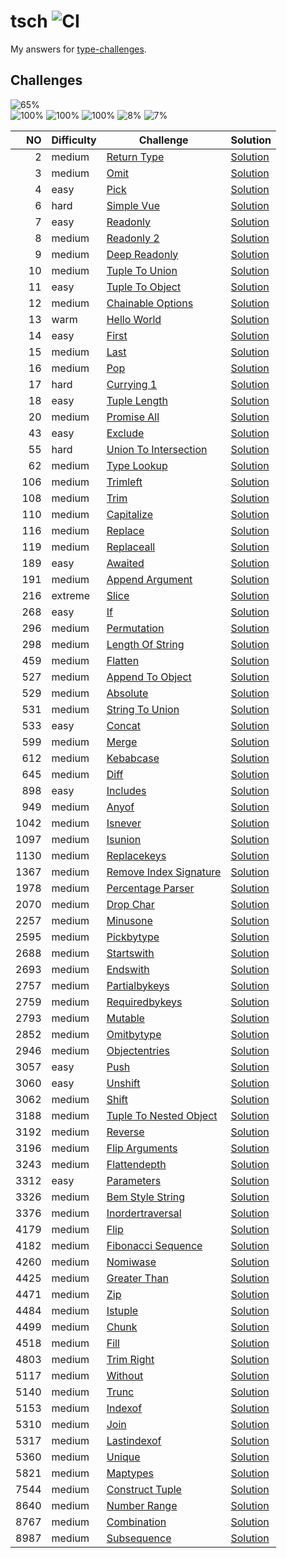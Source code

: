 # tsch ![CI](https://github.com/ishiahirake/tsch/actions/workflows/ci.yml/badge.svg)

My answers for [type-challenges](https://github.com/type-challenges/type-challenges).

## Challenges

<img src="https://img.shields.io/badge/total-65%25%20(86%2F133)-4265af" alt="65%" /><br>
<img src="https://img.shields.io/badge/warm-100%25%20(1%2F1)-teal" alt="100%" />
<img src="https://img.shields.io/badge/easy-100%25%20(13%2F13)-7aad0c" alt="100%" />
<img src="https://img.shields.io/badge/medium-100%25%20(68%2F68)-d9901a" alt="100%" />
<img src="https://img.shields.io/badge/hard-8%25%20(3%2F37)-de3d37" alt="8%" />
<img src="https://img.shields.io/badge/extreme-7%25%20(1%2F14)-b11b8d" alt="7%" />

|   NO | Difficulty | Challenge                                                                           | Solution                                                       |
| ---: | ---------- | ----------------------------------------------------------------------------------- | -------------------------------------------------------------- |
|    2 | medium     | [Return Type](./questions/00002-medium-return-type/README.md)                       | [Solution](./solutions/00002-medium-return-type.ts)            |
|    3 | medium     | [Omit](./questions/00003-medium-omit/README.md)                                     | [Solution](./solutions/00003-medium-omit.ts)                   |
|    4 | easy       | [Pick](./questions/00004-easy-pick/README.md)                                       | [Solution](./solutions/00004-easy-pick.ts)                     |
|    6 | hard       | [Simple Vue](./questions/00006-hard-simple-vue/README.md)                           | [Solution](./solutions/00006-hard-simple-vue.ts)               |
|    7 | easy       | [Readonly](./questions/00007-easy-readonly/README.md)                               | [Solution](./solutions/00007-easy-readonly.ts)                 |
|    8 | medium     | [Readonly 2](./questions/00008-medium-readonly-2/README.md)                         | [Solution](./solutions/00008-medium-readonly-2.ts)             |
|    9 | medium     | [Deep Readonly](./questions/00009-medium-deep-readonly/README.md)                   | [Solution](./solutions/00009-medium-deep-readonly.ts)          |
|   10 | medium     | [Tuple To Union](./questions/00010-medium-tuple-to-union/README.md)                 | [Solution](./solutions/00010-medium-tuple-to-union.ts)         |
|   11 | easy       | [Tuple To Object](./questions/00011-easy-tuple-to-object/README.md)                 | [Solution](./solutions/00011-easy-tuple-to-object.ts)          |
|   12 | medium     | [Chainable Options](./questions/00012-medium-chainable-options/README.md)           | [Solution](./solutions/00012-medium-chainable-options.ts)      |
|   13 | warm       | [Hello World](./questions/00013-warm-hello-world/README.md)                         | [Solution](./solutions/00013-warm-hello-world.ts)              |
|   14 | easy       | [First](./questions/00014-easy-first/README.md)                                     | [Solution](./solutions/00014-easy-first.ts)                    |
|   15 | medium     | [Last](./questions/00015-medium-last/README.md)                                     | [Solution](./solutions/00015-medium-last.ts)                   |
|   16 | medium     | [Pop](./questions/00016-medium-pop/README.md)                                       | [Solution](./solutions/00016-medium-pop.ts)                    |
|   17 | hard       | [Currying 1](./questions/00017-hard-currying-1/README.md)                           | [Solution](./solutions/00017-hard-currying-1.ts)               |
|   18 | easy       | [Tuple Length](./questions/00018-easy-tuple-length/README.md)                       | [Solution](./solutions/00018-easy-tuple-length.ts)             |
|   20 | medium     | [Promise All](./questions/00020-medium-promise-all/README.md)                       | [Solution](./solutions/00020-medium-promise-all.ts)            |
|   43 | easy       | [Exclude](./questions/00043-easy-exclude/README.md)                                 | [Solution](./solutions/00043-easy-exclude.ts)                  |
|   55 | hard       | [Union To Intersection](./questions/00055-hard-union-to-intersection/README.md)     | [Solution](./solutions/00055-hard-union-to-intersection.ts)    |
|   62 | medium     | [Type Lookup](./questions/00062-medium-type-lookup/README.md)                       | [Solution](./solutions/00062-medium-type-lookup.ts)            |
|  106 | medium     | [Trimleft](./questions/00106-medium-trimleft/README.md)                             | [Solution](./solutions/00106-medium-trimleft.ts)               |
|  108 | medium     | [Trim](./questions/00108-medium-trim/README.md)                                     | [Solution](./solutions/00108-medium-trim.ts)                   |
|  110 | medium     | [Capitalize](./questions/00110-medium-capitalize/README.md)                         | [Solution](./solutions/00110-medium-capitalize.ts)             |
|  116 | medium     | [Replace](./questions/00116-medium-replace/README.md)                               | [Solution](./solutions/00116-medium-replace.ts)                |
|  119 | medium     | [Replaceall](./questions/00119-medium-replaceall/README.md)                         | [Solution](./solutions/00119-medium-replaceall.ts)             |
|  189 | easy       | [Awaited](./questions/00189-easy-awaited/README.md)                                 | [Solution](./solutions/00189-easy-awaited.ts)                  |
|  191 | medium     | [Append Argument](./questions/00191-medium-append-argument/README.md)               | [Solution](./solutions/00191-medium-append-argument.ts)        |
|  216 | extreme    | [Slice](./questions/00216-extreme-slice/README.md)                                  | [Solution](./solutions/00216-extreme-slice.ts)                 |
|  268 | easy       | [If](./questions/00268-easy-if/README.md)                                           | [Solution](./solutions/00268-easy-if.ts)                       |
|  296 | medium     | [Permutation](./questions/00296-medium-permutation/README.md)                       | [Solution](./solutions/00296-medium-permutation.ts)            |
|  298 | medium     | [Length Of String](./questions/00298-medium-length-of-string/README.md)             | [Solution](./solutions/00298-medium-length-of-string.ts)       |
|  459 | medium     | [Flatten](./questions/00459-medium-flatten/README.md)                               | [Solution](./solutions/00459-medium-flatten.ts)                |
|  527 | medium     | [Append To Object](./questions/00527-medium-append-to-object/README.md)             | [Solution](./solutions/00527-medium-append-to-object.ts)       |
|  529 | medium     | [Absolute](./questions/00529-medium-absolute/README.md)                             | [Solution](./solutions/00529-medium-absolute.ts)               |
|  531 | medium     | [String To Union](./questions/00531-medium-string-to-union/README.md)               | [Solution](./solutions/00531-medium-string-to-union.ts)        |
|  533 | easy       | [Concat](./questions/00533-easy-concat/README.md)                                   | [Solution](./solutions/00533-easy-concat.ts)                   |
|  599 | medium     | [Merge](./questions/00599-medium-merge/README.md)                                   | [Solution](./solutions/00599-medium-merge.ts)                  |
|  612 | medium     | [Kebabcase](./questions/00612-medium-kebabcase/README.md)                           | [Solution](./solutions/00612-medium-kebabcase.ts)              |
|  645 | medium     | [Diff](./questions/00645-medium-diff/README.md)                                     | [Solution](./solutions/00645-medium-diff.ts)                   |
|  898 | easy       | [Includes](./questions/00898-easy-includes/README.md)                               | [Solution](./solutions/00898-easy-includes.ts)                 |
|  949 | medium     | [Anyof](./questions/00949-medium-anyof/README.md)                                   | [Solution](./solutions/00949-medium-anyof.ts)                  |
| 1042 | medium     | [Isnever](./questions/01042-medium-isnever/README.md)                               | [Solution](./solutions/01042-medium-isnever.ts)                |
| 1097 | medium     | [Isunion](./questions/01097-medium-isunion/README.md)                               | [Solution](./solutions/01097-medium-isunion.ts)                |
| 1130 | medium     | [Replacekeys](./questions/01130-medium-replacekeys/README.md)                       | [Solution](./solutions/01130-medium-replacekeys.ts)            |
| 1367 | medium     | [Remove Index Signature](./questions/01367-medium-remove-index-signature/README.md) | [Solution](./solutions/01367-medium-remove-index-signature.ts) |
| 1978 | medium     | [Percentage Parser](./questions/01978-medium-percentage-parser/README.md)           | [Solution](./solutions/01978-medium-percentage-parser.ts)      |
| 2070 | medium     | [Drop Char](./questions/02070-medium-drop-char/README.md)                           | [Solution](./solutions/02070-medium-drop-char.ts)              |
| 2257 | medium     | [Minusone](./questions/02257-medium-minusone/README.md)                             | [Solution](./solutions/02257-medium-minusone.ts)               |
| 2595 | medium     | [Pickbytype](./questions/02595-medium-pickbytype/README.md)                         | [Solution](./solutions/02595-medium-pickbytype.ts)             |
| 2688 | medium     | [Startswith](./questions/02688-medium-startswith/README.md)                         | [Solution](./solutions/02688-medium-startswith.ts)             |
| 2693 | medium     | [Endswith](./questions/02693-medium-endswith/README.md)                             | [Solution](./solutions/02693-medium-endswith.ts)               |
| 2757 | medium     | [Partialbykeys](./questions/02757-medium-partialbykeys/README.md)                   | [Solution](./solutions/02757-medium-partialbykeys.ts)          |
| 2759 | medium     | [Requiredbykeys](./questions/02759-medium-requiredbykeys/README.md)                 | [Solution](./solutions/02759-medium-requiredbykeys.ts)         |
| 2793 | medium     | [Mutable](./questions/02793-medium-mutable/README.md)                               | [Solution](./solutions/02793-medium-mutable.ts)                |
| 2852 | medium     | [Omitbytype](./questions/02852-medium-omitbytype/README.md)                         | [Solution](./solutions/02852-medium-omitbytype.ts)             |
| 2946 | medium     | [Objectentries](./questions/02946-medium-objectentries/README.md)                   | [Solution](./solutions/02946-medium-objectentries.ts)          |
| 3057 | easy       | [Push](./questions/03057-easy-push/README.md)                                       | [Solution](./solutions/03057-easy-push.ts)                     |
| 3060 | easy       | [Unshift](./questions/03060-easy-unshift/README.md)                                 | [Solution](./solutions/03060-easy-unshift.ts)                  |
| 3062 | medium     | [Shift](./questions/03062-medium-shift/README.md)                                   | [Solution](./solutions/03062-medium-shift.ts)                  |
| 3188 | medium     | [Tuple To Nested Object](./questions/03188-medium-tuple-to-nested-object/README.md) | [Solution](./solutions/03188-medium-tuple-to-nested-object.ts) |
| 3192 | medium     | [Reverse](./questions/03192-medium-reverse/README.md)                               | [Solution](./solutions/03192-medium-reverse.ts)                |
| 3196 | medium     | [Flip Arguments](./questions/03196-medium-flip-arguments/README.md)                 | [Solution](./solutions/03196-medium-flip-arguments.ts)         |
| 3243 | medium     | [Flattendepth](./questions/03243-medium-flattendepth/README.md)                     | [Solution](./solutions/03243-medium-flattendepth.ts)           |
| 3312 | easy       | [Parameters](./questions/03312-easy-parameters/README.md)                           | [Solution](./solutions/03312-easy-parameters.ts)               |
| 3326 | medium     | [Bem Style String](./questions/03326-medium-bem-style-string/README.md)             | [Solution](./solutions/03326-medium-bem-style-string.ts)       |
| 3376 | medium     | [Inordertraversal](./questions/03376-medium-inordertraversal/README.md)             | [Solution](./solutions/03376-medium-inordertraversal.ts)       |
| 4179 | medium     | [Flip](./questions/04179-medium-flip/README.md)                                     | [Solution](./solutions/04179-medium-flip.ts)                   |
| 4182 | medium     | [Fibonacci Sequence](./questions/04182-medium-fibonacci-sequence/README.md)         | [Solution](./solutions/04182-medium-fibonacci-sequence.ts)     |
| 4260 | medium     | [Nomiwase](./questions/04260-medium-nomiwase/README.md)                             | [Solution](./solutions/04260-medium-nomiwase.ts)               |
| 4425 | medium     | [Greater Than](./questions/04425-medium-greater-than/README.md)                     | [Solution](./solutions/04425-medium-greater-than.ts)           |
| 4471 | medium     | [Zip](./questions/04471-medium-zip/README.md)                                       | [Solution](./solutions/04471-medium-zip.ts)                    |
| 4484 | medium     | [Istuple](./questions/04484-medium-istuple/README.md)                               | [Solution](./solutions/04484-medium-istuple.ts)                |
| 4499 | medium     | [Chunk](./questions/04499-medium-chunk/README.md)                                   | [Solution](./solutions/04499-medium-chunk.ts)                  |
| 4518 | medium     | [Fill](./questions/04518-medium-fill/README.md)                                     | [Solution](./solutions/04518-medium-fill.ts)                   |
| 4803 | medium     | [Trim Right](./questions/04803-medium-trim-right/README.md)                         | [Solution](./solutions/04803-medium-trim-right.ts)             |
| 5117 | medium     | [Without](./questions/05117-medium-without/README.md)                               | [Solution](./solutions/05117-medium-without.ts)                |
| 5140 | medium     | [Trunc](./questions/05140-medium-trunc/README.md)                                   | [Solution](./solutions/05140-medium-trunc.ts)                  |
| 5153 | medium     | [Indexof](./questions/05153-medium-indexof/README.md)                               | [Solution](./solutions/05153-medium-indexof.ts)                |
| 5310 | medium     | [Join](./questions/05310-medium-join/README.md)                                     | [Solution](./solutions/05310-medium-join.ts)                   |
| 5317 | medium     | [Lastindexof](./questions/05317-medium-lastindexof/README.md)                       | [Solution](./solutions/05317-medium-lastindexof.ts)            |
| 5360 | medium     | [Unique](./questions/05360-medium-unique/README.md)                                 | [Solution](./solutions/05360-medium-unique.ts)                 |
| 5821 | medium     | [Maptypes](./questions/05821-medium-maptypes/README.md)                             | [Solution](./solutions/05821-medium-maptypes.ts)               |
| 7544 | medium     | [Construct Tuple](./questions/07544-medium-construct-tuple/README.md)               | [Solution](./solutions/07544-medium-construct-tuple.ts)        |
| 8640 | medium     | [Number Range](./questions/08640-medium-number-range/README.md)                     | [Solution](./solutions/08640-medium-number-range.ts)           |
| 8767 | medium     | [Combination](./questions/08767-medium-combination/README.md)                       | [Solution](./solutions/08767-medium-combination.ts)            |
| 8987 | medium     | [Subsequence](./questions/08987-medium-subsequence/README.md)                       | [Solution](./solutions/08987-medium-subsequence.ts)            |

